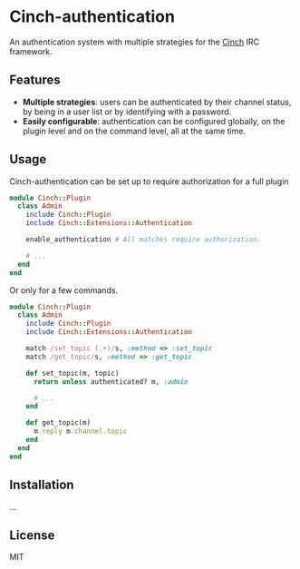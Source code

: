# Cinch-authentication

An authentication system with multiple strategies for the [Cinch](cinch) IRC
framework.

## Features

- **Multiple strategies**: users can be authenticated by their channel status, 
by being in a user list or by identifying with a password.
- **Easily configurable**: authentication can be configured globally, on the
plugin level and on the command level, all at the same time.

## Usage

Cinch-authentication can be set up to require authorization for a full plugin

```ruby
module Cinch::Plugin
  class Admin
    include Cinch::Plugin
    include Cinch::Extensions::Authentication

    enable_authentication # All matches require authorization.

    # ...
  end
end
```

Or only for a few commands.

```ruby
module Cinch::Plugin
  class Admin
    include Cinch::Plugin
    include Cinch::Extensions::Authentication

    match /set_topic (.+)/s, :method => :set_topic
    match /get_topic/s, :method => :get_topic

    def set_topic(m, topic)
      return unless authenticated? m, :admin

      # ...
    end

    def get_topic(m)
      m.reply m.channel.topic
    end
  end
end
```

## Installation

...

## License

MIT

